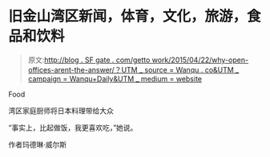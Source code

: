 # 旧金山湾区新闻，体育，文化，旅游，食品和饮料

> 原文:[http://blog . SF gate . com/getto work/2015/04/22/why-open-offices-arent-the-answer/？UTM _ source = Wanqu . co&UTM _ campaign = Wanqu+Daily&UTM _ medium = website](http://blog.sfgate.com/gettowork/2015/04/22/why-open-offices-arent-the-answer/?utm_source=wanqu.co&utm_campaign=Wanqu+Daily&utm_medium=website)

Food

湾区家庭厨师将日本料理带给大众

“事实上，比起做饭，我更喜欢吃，”她说。

作者玛德琳·威尔斯